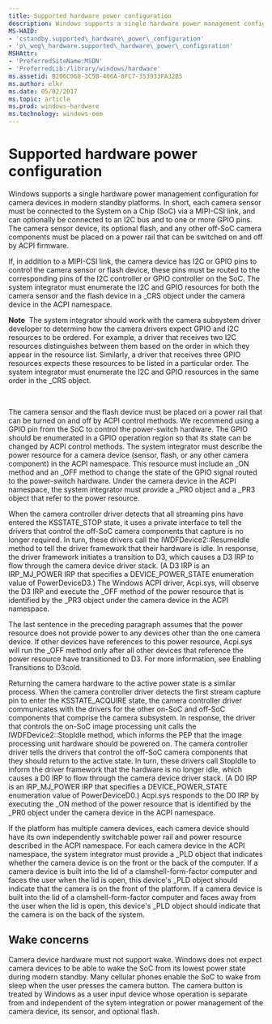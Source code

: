 ```yaml
---
title: Supported hardware power configuration
description: Windows supports a single hardware power management configuration for camera devices in modern standby platforms.
MS-HAID:
- 'cstandby.supported\_hardware\_power\_configuration'
- 'p\_weg\_hardware.supported\_hardware\_power\_configuration'
MSHAttr:
- 'PreferredSiteName:MSDN'
- 'PreferredLib:/library/windows/hardware'
ms.assetid: B206C068-3C5B-406A-8FC7-353933FA32B5
ms.author: elkr
ms.date: 05/02/2017
ms.topic: article
ms.prod: windows-hardware
ms.technology: windows-oem
---
```


# Supported hardware power configuration


Windows supports a single hardware power management configuration for camera devices in modern standby platforms. In short, each camera sensor must be connected to the System on a Chip (SoC) via a MIPI-CSI link, and can optionally be connected to an I2C bus and to one or more GPIO pins. The camera sensor device, its optional flash, and any other off-SoC camera components must be placed on a power rail that can be switched on and off by ACPI firmware.

If, in addition to a MIPI-CSI link, the camera device has I2C or GPIO pins to control the camera sensor or flash device, these pins must be routed to the corresponding pins of the I2C controller or GPIO controller on the SoC. The system integrator must enumerate the I2C and GPIO resources for both the camera sensor and the flash device in a \_CRS object under the camera device in the ACPI namespace.

**Note**  The system integrator should work with the camera subsystem driver developer to determine how the camera drivers expect GPIO and I2C resources to be ordered. For example, a driver that receives two I2C resources distinguishes between them based on the order in which they appear in the resource list. Similarly, a driver that receives three GPIO resources expects these resources to be listed in a particular order. The system integrator must enumerate the I2C and GPIO resources in the same order in the \_CRS object.

 

The camera sensor and the flash device must be placed on a power rail that can be turned on and off by ACPI control methods. We recommend using a GPIO pin from the SoC to control the power-switch hardware. The GPIO should be enumerated in a GPIO operation region so that its state can be changed by ACPI control methods. The system integrator must describe the power resource for a camera device (sensor, flash, or any other camera component) in the ACPI namespace. This resource must include an \_ON method and an \_OFF method to change the state of the GPIO signal routed to the power-switch hardware. Under the camera device in the ACPI namespace, the system integrator must provide a \_PR0 object and a \_PR3 object that refer to the power resource.

When the camera controller driver detects that all streaming pins have entered the KSSTATE\_STOP state, it uses a private interface to tell the drivers that control the off-SoC camera components that capture is no longer required. In turn, these drivers call the IWDFDevice2::ResumeIdle method to tell the driver framework that their hardware is idle. In response, the driver framework initiates a transition to D3, which causes a D3 IRP to flow through the camera device driver stack. (A D3 IRP is an IRP\_MJ\_POWER IRP that specifies a DEVICE\_POWER\_STATE enumeration value of PowerDeviceD3.) The Windows ACPI driver, Acpi.sys, will observe the D3 IRP and execute the \_OFF method of the power resource that is identified by the \_PR3 object under the camera device in the ACPI namespace.

The last sentence in the preceding paragraph assumes that the power resource does not provide power to any devices other than the one camera device. If other devices have references to this power resource, Acpi.sys will run the \_OFF method only after all other devices that reference the power resource have transitioned to D3. For more information, see Enabling Transitions to D3cold.

Returning the camera hardware to the active power state is a similar process. When the camera controller driver detects the first stream capture pin to enter the KSSTATE\_ACQUIRE state, the camera controller driver communicates with the drivers for the other on-SoC and off-SoC components that comprise the camera subsystem. In response, the driver that controls the on-SoC image processing unit calls the IWDFDevice2::StopIdle method, which informs the PEP that the image processing unit hardware should be powered on. The camera controller driver tells the drivers that control the off-SoC camera components that they should return to the active state. In turn, these drivers call StopIdle to inform the driver framework that the hardware is no longer idle, which causes a D0 IRP to flow through the camera device driver stack. (A D0 IRP is an IRP\_MJ\_POWER IRP that specifies a DEVICE\_POWER\_STATE enumeration value of PowerDeviceD0.) Acpi.sys responds to the D0 IRP by executing the \_ON method of the power resource that is identified by the \_PR0 object under the camera device in the ACPI namespace.

If the platform has multiple camera devices, each camera device should have its own independently switchable power rail and power resource described in the ACPI namespace. For each camera device in the ACPI namespace, the system integrator must provide a \_PLD object that indicates whether the camera device is on the front or the back of the computer. If a camera device is built into the lid of a clamshell-form-factor computer and faces the user when the lid is open, this device's \_PLD object should indicate that the camera is on the front of the platform. If a camera device is built into the lid of a clamshell-form-factor computer and faces away from the user when the lid is open, this device's \_PLD object should indicate that the camera is on the back of the system.

## Wake concerns


Camera device hardware must not support wake. Windows does not expect camera devices to be able to wake the SoC from its lowest power state during modern standby. Many cellular phones enable the SoC to wake from sleep when the user presses the camera button. The camera button is treated by Windows as a user input device whose operation is separate from and independent of the sytem integration or power management of the camera device, its sensor, and optional flash.

 

 






